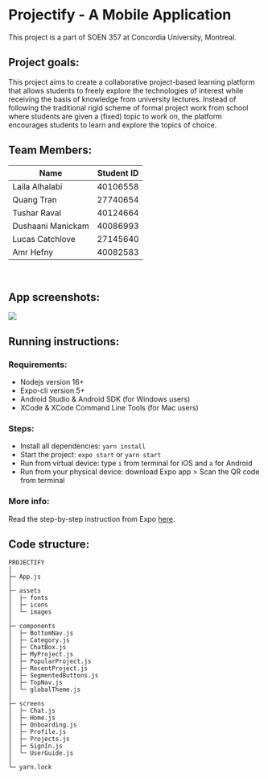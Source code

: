 # Projectify - A Mobile Application

This project is a part of SOEN 357 at Concordia University, Montreal. <br/>

## Project goals:

This project aims to create a collaborative project-based learning platform that allows students to freely explore the technologies of interest while receiving the basis of knowledge from university lectures. Instead of following the traditional rigid scheme of formal project work from school where students are given a (fixed) topic to work on, the platform encourages students to learn and explore the topics of choice.<br/>

## Team Members:

| Name              | Student ID |
| ----------------- | ---------- |
| Laila Alhalabi    | 40106558   |
| Quang Tran        | 27740654   |
| Tushar Raval      | 40124664   |
| Dushaani Manickam | 40086993   |
| Lucas Catchlove   | 27145640   |
| Amr Hefny         | 40082583   |

<br/>

## App screenshots:

<img src="./assets/Projectify-code.gif">
<br/>

## Running instructions:

### Requirements:

- Nodejs version 16+
- Expo-cli version 5+
- Android Studio & Android SDK (for Windows users)
- XCode & XCode Command Line Tools (for Mac users)

### Steps:

- Install all dependencies: `yarn install`
- Start the project: `expo start` or `yarn start`
- Run from virtual device: type `i` from terminal for iOS and `a` for Android
- Run from your physical device: download Expo app > Scan the QR code from terminal

### More info:

Read the step-by-step instruction from Expo [
here](https://docs.expo.dev/get-started/installation/).
<br/>

## Code structure:

```
PROJECTIFY
│
├─ App.js
│
├─ assets
│  ├─ fonts
│  ├─ icons
│  └─ images
│
├─ components
│  ├─ BottomNav.js
│  ├─ Category.js
│  ├─ ChatBox.js
│  ├─ MyProject.js
│  ├─ PopularProject.js
│  ├─ RecentProject.js
│  ├─ SegmentedButtons.js
│  ├─ TopNav.js
│  └─ globalTheme.js
│
├─ screens
│  ├─ Chat.js
│  ├─ Home.js
│  ├─ Onboarding.js
│  ├─ Profile.js
│  ├─ Projects.js
│  ├─ SignIn.js
│  └─ UserGuide.js
│
└─ yarn.lock

```
